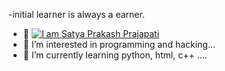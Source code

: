 -initial learner is always a earner.
- 👋 [![I am Satya Prakash Prajapati](https://readme-typing-svg.demolab.com/?lines=I+am+Satya+Prakash+Prajapati;Learning+code)](https://git.io/typing-svg)
- 👀 I’m interested in programming and hacking...
- 🌱 I’m currently learning python, html, c++ ....
<!---

--->
